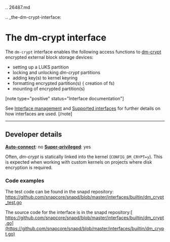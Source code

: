 .. 26487.md

.. _the-dm-crypt-interface:

# The dm-crypt interface

The `dm-crypt`  interface enables the following access functions to  [dm-crypt](https://www.kernel.org/doc/html/latest/admin-guide/device-mapper/dm-crypt.html) encrypted external block storage devices:

- setting up a LUKS partition
- locking and unlocking _dm-crypt_ partitions
- adding key(s) to kernel keyring
- formatting encrypted partition(s) ( creation of fs)
- mounting of encrypted partition(s)

[note type="positive" status="Interface documentation"]

See [Interface management](/t/interface-management/6154) and [Supported interfaces](/t/supported-interfaces/7744) for further details on how interfaces are used.
[/note]

---

<h2 id='heading--dev-details'>Developer details </h2>

**[Auto-connect](/t/interface-management/6154#heading--auto-connections)**: no
**[Super-privileged](/t/super-privileged-interfaces/34740)**: yes

Often, _dm-crypt_ is statically linked into the kernel (`CONFIG_DM_CRYPT=y`). This is expected when working with custom kernels on projects where disk encryption is required.

### Code examples

The test code can be found in the snapd repository: https://github.com/snapcore/snapd/blob/master/interfaces/builtin/dm_crypt_test.go

The source code for the interface is in the snapd repository:[ https://github.com/snapcore/snapd/blob/master/interfaces/builtin/dm_crypt.go](https://github.com/snapcore/snapd/blob/master/interfaces/builtin/dm_crypt.go)